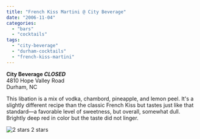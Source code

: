 ```yaml
---
title: "French Kiss Martini @ City Beverage"
date: "2006-11-04"
categories:
  - "bars"
  - "cocktails"
tags:
  - "city-beverage"
  - "durham-cocktails"
  - "french-kiss-martini"
---
```


**City Beverage *CLOSED***\
4810 Hope Valley Road\
Durham, NC

This libation is a mix of vodka, chambord, pineapple, and lemon peel. It's a slightly different recipe than the classic French Kiss but tastes just like that standard—a favorable level of sweetness, but overall, somewhat dull. Brightly deep red in color but the taste did not linger.




<div class="caption">

![2 stars](http://s3.amazonaws.com/thegourmez-wpmedia/2009/02/rating_chicken11.gif "rating_chicken11") 2 stars</div>

